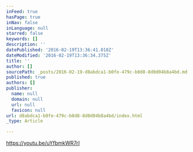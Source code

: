 ```yaml
---
inFeed: true
hasPage: true
inNav: false
inLanguage: null
starred: false
keywords: []
description: ''
datePublished: '2016-02-19T13:36:41.018Z'
dateModified: '2016-02-19T13:36:34.375Z'
title: ''
author: []
sourcePath: _posts/2016-02-19-d8abdca1-b0fe-479c-b0d8-8d0d04b8a4bd.md
published: true
authors: []
publisher:
  name: null
  domain: null
  url: null
  favicon: null
url: d8abdca1-b0fe-479c-b0d8-8d0d04b8a4bd/index.html
_type: Article

---
```

https://youtu.be/uYfbmkWR7rI